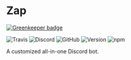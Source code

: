 # Zap

[![Greenkeeper badge](https://badges.greenkeeper.io/zapteryx/Zap.svg)](https://greenkeeper.io/)

![Travis](https://img.shields.io/travis/com/zapteryx/Zap.svg?style=for-the-badge)
![Discord](https://img.shields.io/discord/574949938929074186.svg?color=7289DA&label=Discord&style=for-the-badge)
![GitHub](https://img.shields.io/github/license/zapteryx/Zap.svg?style=for-the-badge)
![Version](https://img.shields.io/github/package-json/v/zapteryx/Zap.svg?style=for-the-badge)
![npm](https://img.shields.io/npm/v/zap.svg?style=for-the-badge)

A customized all-in-one Discord bot.
